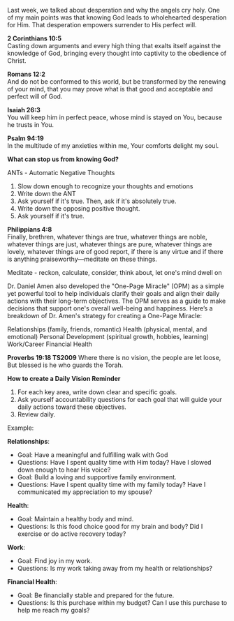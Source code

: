 
Last week, we talked about desperation and why the angels cry holy. One of my main points was that knowing God leads to wholehearted desperation for Him. That desperation empowers surrender to His perfect will.

**2 Corinthians 10:5**  
Casting down arguments and every high thing that exalts itself against the knowledge of God, bringing every thought into captivity to the obedience of Christ.

**Romans 12:2**  
And do not be conformed to this world, but be transformed by the renewing of your mind, that you may prove what is that good and acceptable and perfect will of God.

**Isaiah 26:3**  
You will keep him in perfect peace, whose mind is stayed on You, because he trusts in You.

**Psalm 94:19**  
In the multitude of my anxieties within me, Your comforts delight my soul.

**What can stop us from knowing God?**

ANTs - Automatic Negative Thoughts

1. Slow down enough to recognize your thoughts and emotions
2. Write down the ANT
3. Ask yourself if it's true. Then, ask if it's absolutely true.
4. Write down the opposing positive thought.
5. Ask yourself if it's true.

**Philippians 4:8**  
Finally, brethren, whatever things are true, whatever things are noble, whatever things are just, whatever things are pure, whatever things are lovely, whatever things are of good report, if there is any virtue and if there is anything praiseworthy—meditate on these things.

Meditate - reckon, calculate, consider, think about, let one's mind dwell on


Dr. Daniel Amen also developed the "One-Page Miracle" (OPM) as a simple yet powerful tool to help individuals clarify their goals and align their daily actions with their long-term objectives. The OPM serves as a guide to make decisions that support one's overall well-being and happiness. Here’s a breakdown of Dr. Amen's strategy for creating a One-Page Miracle:

Relationships (family, friends, romantic)
Health (physical, mental, and emotional)
Personal Development (spiritual growth, hobbies, learning)
Work/Career
Financial Health

**Proverbs 19:18 TS2009**
Where there is no vision, the people are let loose, But blessed is he who guards the Torah.

**How to create a Daily Vision Reminder**

1. For each key area, write down clear and specific goals. 
2. Ask yourself accountability questions for each goal that will guide your daily actions toward these objectives.
3. Review daily.

Example:

**Relationships**:  
- Goal: Have a meaningful and fulfilling walk with God
- Questions: Have I spent quality time with Him today? Have I slowed down enough to hear His voice?
- Goal: Build a loving and supportive family environment.
- Questions: Have I spent quality time with my family today? Have I communicated my appreciation to my spouse?

**Health**:  
- Goal: Maintain a healthy body and mind.
- Questions: Is this food choice good for my brain and body? Did I exercise or do active recovery today?

**Work**:  
- Goal: Find joy in my work.
- Questions: Is my work taking away from my health or relationships?

**Financial Health**:  
- Goal: Be financially stable and prepared for the future.
- Questions: Is this purchase within my budget? Can I use this purchase to help me reach my goals?